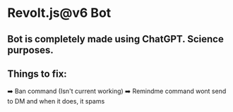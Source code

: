 # Revolt.js@v6 Bot
## Bot is completely made using ChatGPT. Science purposes.


## Things to fix:
➡️ Ban command (Isn't current working)
➡️ Remindme command wont send to DM and when it does, it spams